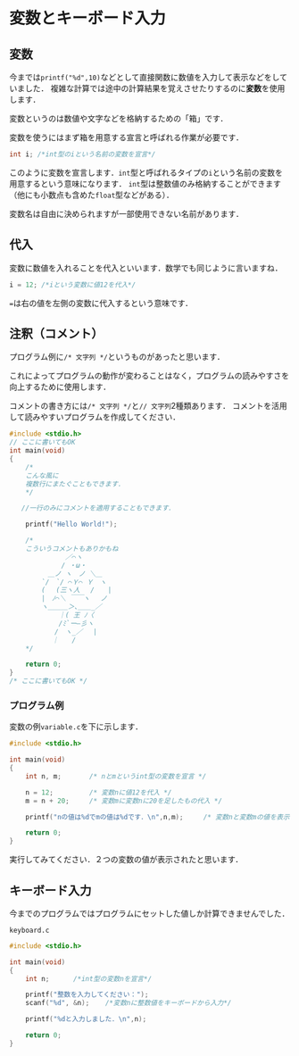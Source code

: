 # 変数とキーボード入力

## 変数

今までは`printf("%d",10)`などとして直接関数に数値を入力して表示などをしていました．
複雑な計算では途中の計算結果を覚えさせたりするのに**変数**を使用します．

変数というのは数値や文字などを格納するための「箱」です．

変数を使うにはまず箱を用意する宣言と呼ばれる作業が必要です．

```c
int i; /*int型のiという名前の変数を宣言*/
```

このように変数を宣言します．`int`型と呼ばれるタイプの`i`という名前の変数を用意するという意味になります．
`int`型は整数値のみ格納することができます（他にも小数点も含めた`float`型などがある）．

変数名は自由に決められますが一部使用できない名前があります．

## 代入

変数に数値を入れることを代入といいます．数学でも同じように言いますね．

```c
i = 12; /*iという変数に値12を代入*/
```

`=`は右の値を左側の変数に代入するという意味です．

## 注釈（コメント）

プログラム例に`/* 文字列 */`というものがあったと思います．

これによってプログラムの動作が変わることはなく，プログラムの読みやすさを向上するために使用します．

コメントの書き方には`/* 文字列 */`と`// 文字列`2種類あります．
コメントを活用して読みやすいプログラムを作成してください．

```c
#include <stdio.h>
// ここに書いてもOK
int main(void)
{
    /*
    こんな風に
    複数行にまたぐこともできます．
    */

   //一行のみにコメントを適用することもできます．

    printf("Hello World!");

    /*
    こういうコメントもありかもね
        　　　 ／⌒ヽ 
        　　　/ ・ω・ 
        　＿ノ ヽ　ノ ＼＿ 
        `/　`/ ⌒Ｙ⌒ Ｙ　ヽ 
        ( 　(三ヽ人　 /　　| 
        |　ﾉ⌒＼ ￣￣ヽ　 ノ 
        ヽ＿＿＿＞､＿＿_／ 
        　　 ｜( 王 ﾉ〈 
        　　 /ﾐ`ー―彡ヽ 
        　　/　ヽ_／　 | 
        　 ｜　　/
    */

    return 0;
}
/* ここに書いてもOK */
```

### プログラム例

変数の例`variable.c`を下に示します．

```c
#include <stdio.h>

int main(void)
{
    int n, m;       /* nとmというint型の変数を宣言 */

    n = 12;         /* 変数nに値12を代入 */
    m = n + 20;     /* 変数mに変数nに20を足したもの代入 */

    printf("nの値は%dでmの値は%dです．\n",n,m);     /* 変数nと変数mの値を表示 */

    return 0;
}
```

実行してみてください．２つの変数の値が表示されたと思います．

## キーボード入力

今までのプログラムではプログラムにセットした値しか計算できませんでした．

`keyboard.c`

```c
#include <stdio.h>

int main(void)
{
    int n;      /*int型の変数nを宣言*/

    printf("整数を入力してください：");
    scanf("%d", &n);    /*変数nに整数値をキーボードから入力*/

    printf("%dと入力しました．\n",n);

    return 0;
}
```
